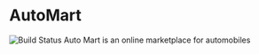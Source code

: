 # AutoMart

![Build Status](https://travis-ci.org/judeokafor/AutoMart.svg?branch=Develop)
Auto Mart is an online marketplace for automobiles
